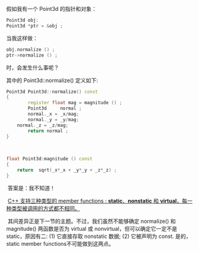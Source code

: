 假如我有一个 Point3d 的指针和对象：

```c++
Point3d obj:
Point3d *ptr = &obj ;
```

当我这样做：

```c++
obj.normalize () ;
ptr->normalize () ;
```

时，会发生什么事呢？

其中的 Point3d::normalize() 定义如下:

```c++
Point3d Point3d::normalize() const 
{
		register float mag = magnitude () ;
		Point3d		normal ;
		normal._x = _x/mag;
		normal._y = _y/mag;
  	normal._z = _z/mag;
		return normal ;
}
  
  
  
float Point3d:magnitude () const
{
	return  sqrt(_x*_x + _y*_y + _z*_z) ;
}
```

​		答案是：我不知道！

​		 <u>C++ 支持三种类型的 member functions : **static**、**nonstatic** 和 **virtual**，每一种类型被调用的方式都不相同。</u>

​		其间差异正是下一节的主题。不过，我们虽然不能够确定 normalize() 和magnitude() 两函数是否为 virtual 或 nonvirtual，但可以确定它一定不是 static，原因有二: (1) 它直接存取 nonstatic 数据; (2) 它被声明为 const. 是的，static member functions不可能做到这两点。



























